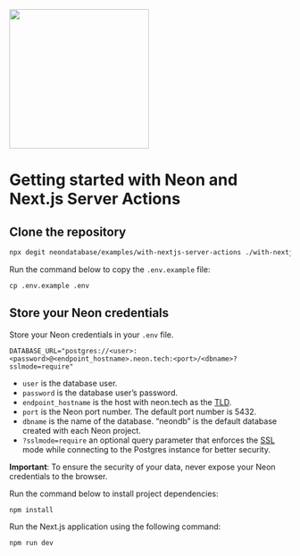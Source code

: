 <img width="250px" src="https://raw.githubusercontent.com/neondatabase/website/a898a3ff9c2786a3fd4691d083eb8f3c751e008b/src/images/logo-white.svg" />

# Getting started with Neon and Next.js Server Actions

## Clone the repository

```bash
npx degit neondatabase/examples/with-nextjs-server-actions ./with-nextjs-server-actions
```

Run the command below to copy the `.env.example` file:

```
cp .env.example .env
```

## Store your Neon credentials

Store your Neon credentials in your `.env` file.

```
DATABASE_URL="postgres://<user>:<password>@<endpoint_hostname>.neon.tech:<port>/<dbname>?sslmode=require"
```

- `user` is the database user.
- `password` is the database user’s password.
- `endpoint_hostname` is the host with neon.tech as the [TLD](https://www.cloudflare.com/en-gb/learning/dns/top-level-domain/).
- `port` is the Neon port number. The default port number is 5432.
- `dbname` is the name of the database. “neondb” is the default database created with each Neon project.
- `?sslmode=require` an optional query parameter that enforces the [SSL](https://www.cloudflare.com/en-gb/learning/ssl/what-is-ssl/) mode while connecting to the Postgres instance for better security.

**Important**: To ensure the security of your data, never expose your Neon credentials to the browser.

Run the command below to install project dependencies:

```
npm install
```

Run the Next.js application using the following command:

```
npm run dev
```
